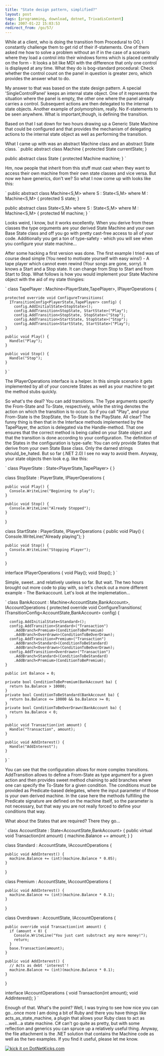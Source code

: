 ```yaml
---
title: "State design pattern, simplified?"
layout: post
tags: [programming, download, dotnet, TrivadisContent]
date: 2007-01-22 15:03:53
redirect_from: /go/57/
---
```


While at a client, who is doing the transition from Procedural to OO, I constantly challenge them to get rid of their if-statements. One of them asked me how to solve a problem without an if in the case of a scenario where they load a control into their windows forms which is placed centrally on the form - It looks a bit like MDI with the difference that only one control is displayed at any time. What they do is bog-standard procedural: Check whether the control count on the panel in question is greater zero, which provides the answer what to do.

My answer to that was based on the state design pattern. A special 'SingleControlPanel' keeps an internal state object. One of it represents the situation where the panel is empty, the other one where the panel already carries a control. Subsequent actions are then delegated to the internal state objects. Another example of polymorphism, really. No if-statements to be seen anywhere. What is important,though, is defining the transition.

Based on that I sat down for two hours drawing up a Generic State Machine that could be configured and that provides the mechanism of delegating actions to the internal state object as well as performing the transition.

What I came up with was an abstract Machine class and an abstract State class.
`
public abstract class Machine {
  protected State currentState;
}

public abstract class State {
  protected Machine machine;
}
`

Hm, now people that inherit from this stuff must cast when they want to access their own machine from their own state classes and vice versa. But now we have generics, don't we? So what I now come up with looks like this:

`
public abstract class Machine<S,M> where S : State<S,M> where M : Machine<S,M>  {
    protected S state;
}

public abstract class State<S,M> where S : State<S,M> where M : Machine<S,M> {
    protected M machine;
}
`

Looks weird, I know, but it works excellently. When you derive from these classes the type orguments are your derived State Machine and your own Base State class and off you go with pretty cast-free access to all of your code. Additionally you get a ton of type-safety - which you will see when you configure your state machine...

After some hacking a first version was done. The first example I tried was of course dead simple (You need to motivate yourself with easy wins!) - A tape player which cannot even rewind (Your songs are gone, sorry). It knows a Start and a Stop state. It can change from Stop to Start and from Start to Stop. What follows is how you would implement your State Machine object with the aid of my state thingies:

`
  class TapePlayer : Machine<PlayerState,TapePlayer>, IPlayerOperations {

    protected override void ConfigureTransitions(
      ITransitionConfig<PlayerState,TapePlayer> config) {
        config.AddInitialState<StopState>();
        config.AddTransition<StopState, StartState>("Play");
        config.AddTransition<StopState, StopState>("Stop");
        config.AddTransition<StartState, StopState>("Stop");
        config.AddTransition<StartState, StartState>("Play");
    }

    public void Play() {
      Handle("Play");
    }

    public void Stop() {
      Handle("Stop");
    }
  }
`

The IPlayerOperations interface is a helper. In this simple scenario it gets implemented by all of your concrete States as well as your machine to get the method stubs quickly.

So what's the deal? You can add transitions. The Type arguments specify the From-State and To-State, respectively, while the string denotes the action on which the transition is to occur. So if you call "Play", and your From-State is the StopState, the To-State is the PlayState. All clear?
The funny thing is then that in the Interface methods implemented by the TapePlayer, the action is delegated via the Handle-method. That one ensures that the correct method is being called on your State object and that the transition is done according to your configuration. The definition of the States in the configuration is type-safe: You can only provide States that derive from your own State Base class. Only the darned strings should_be_hated. But so far (.NET 2.0) I see no way to avoid them.
Anyway, your state objects then look e.g. like this:

`
  class PlayerState : State<PlayerState,TapePlayer> {
  }

  class StopState : PlayerState, IPlayerOperations {

    public void Play() {
      Console.WriteLine("Beginning to play");
    }

    public void Stop() {
      Console.WriteLine("Already Stopped");
    }
  }

  class StartState : PlayerState, IPlayerOperations {
    public void Play() {
      Console.WriteLine("Already playing");
    }

    public void Stop() {
      Console.WriteLine("Stopping Player");
    }
  }

  interface IPlayerOperations {
    void Play();
    void Stop();
  }
`

Simple, sweet...and relatively useless so far. But wait. The two hours brought out more code to play with, so let's check out a more different example - The Bankaccount.
Let's look at the implemetation...

`
  class BankAccount : Machine<AccountState,BankAccount>, IAccountOperations {
    protected override void ConfigureTransitions(
      ITransitionConfig<AccountState,BankAccount> config) {

      config.AddInitialState<Standard>();
      config.AddTransition<Standard>("Transaction")
        .AddBranch<Premium>(ConditionToBePremium)
        .AddBranch<Overdrawn>(ConditionToBeOverDrawn);
      config.AddTransition<Premium>("Transaction")
        .AddBranch<Standard>(ConditionToBeStandard)
        .AddBranch<Overdrawn>(ConditionToBeOverDrawn);
      config.AddTransition<Overdrawn>("Transaction")
        .AddBranch<Standard>(ConditionToBeStandard)
        .AddBranch<Premium>(ConditionToBePremium);
    }

    public int Balance = 0;

    private bool ConditionToBePremium(BankAccount ba) {
      return ba.Balance > 10000;
    }
    private bool ConditionToBeStandard(BankAccount ba) {
      return ba.Balance <= 10000 && ba.Balance >= 0;
    }
    private bool ConditionToBeOverDrawn(BankAccount ba) {
      return ba.Balance < 0;
    }

    public void Transaction(int amount) {
      Handle("Transaction", amount);
    }

    public void AddInterest() {
      Handle("AddInterest");
    }
  }
`

You can see that the configuration allows for more complex transitions. AddTransition allows to define a From-State as type argument for a given action and then provides sweet method chaining to add branches where one can specify the To-State for a given condition. The conditions must be provided as Predicate-based delegates, where the input parameter of those is your own derived machine. In the case here the methods fulfilling the Predicate signature are defined on the machine itself, so the parameter is not necessary, but that way you are not really forced to define your conditions that way.

What about the States that are required? There they go...

`
  class AccountState : State<AccountState,BankAccount> {
    public virtual void Transaction(int amount) {
      machine.Balance += amount;
    }
  }

  class Standard : AccountState, IAccountOperations {

    public void AddInterest() {
      machine.Balance += (int)(machine.Balance * 0.05);
    }
  }

  class Premium : AccountState, IAccountOperations {

    public void AddInterest() {
      machine.Balance += (int)(machine.Balance * 0.1);
    }
  }

  class Overdrawn : AccountState, IAccountOperations {

    public override void Transaction(int amount) {
      if (amount < 0) {
        Console.WriteLine("You just cant substract any more money!");
        return;
      }
      base.Transaction(amount);
    }

    public void AddInterest() {
      // Acts as debt 'interest'!
      machine.Balance += (int)(machine.Balance * 0.1);
    }
  }

  interface IAccountOperations {
    void Transaction(int amount);
    void AddInterest();
  }
`

Enough of that. What's the point? Well, I was trying to see how nice you can go...once more I am doing a bit of Ruby and there you have things like acts_as_state_machine, a plugin that allows your Ruby class to act as ...well...a state machine. C# can't go quite as pretty, but with some reflection and generics you can spruce up a relatively useful thing.
Anyway, the file attachment is the .NET solution that contains the Machine code as well as the two examples. If you find it useful, please let me know.

[![kick it on DotNetKicks.com](http://www.dotnetkicks.com/Services/Images/KickItImageGenerator.ashx?url=http://realfiction.net/?q=node/78)](http://www.dotnetkicks.com/kick/?url=http://realfiction.net/?q=node/78)